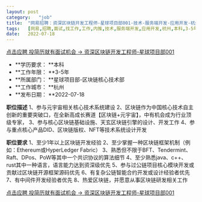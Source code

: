 ```yaml
---
layout:	post
category:	"job"
title:	"网易招聘：资深区块链开发工程师-星球项目部001-技术-服务端开发-应用开发-杭州本科3-5年"
tags:	[网易,招聘,面试,找工作,工作,内推,技术,服务端开发,应用开发,杭州,本科,3-5年]
date:	2022-07-18
---
```


[点击应聘 投简历就有面试机会 -> 资深区块链开发工程师-星球项目部001](http://mobile.bole.netease.com/bole/boleDetail?id=10690&employeeId=346f03c3cda5f04c&key=all)



- **学历要求： **本科
- **工作年限： **3-5年
- **所属部门： **星球项目部-区块链核心技术部
- **工作城市： **杭州
- **发布日期： **2022-07-18



**职位描述**
1、参与元宇宙相关核心技术系统建设
2、区块链作为中国核心技术自主创新的重要突破口，在全新高成长赛道【区块链+元宇宙】，中有机会成为行业顶级专家，
3、参与核心区块链基础设施、天玄区块链引擎的设计、开发工作
4、参与重点核心产品DID、区块链版权、NFT等技术系统设计开发



**职位要求**
1、至少1年以上区块链开发经验
2、至少掌握一种区块链框架机制（例如：Ethereum或HyperLedger Fabric）
3、熟悉但不限于BFT、Tendermint、Raft、DPos、PoW等其中一个共识协议的算法细节
4、至少熟悉java、c++、rust其中一种语言，语言能力达到资深级优先
5、参与过公链项目核心模块开发或贡献过区块链开源框架源码优先
6、有复杂公链智能合约开发或设计经验者优先
7、有中间件开发经验者优先
8、热爱区块链，并愿意从事区块链研发相关工作



[点击应聘 投简历就有面试机会 -> 资深区块链开发工程师-星球项目部001](http://mobile.bole.netease.com/bole/boleDetail?id=10690&employeeId=346f03c3cda5f04c&key=all)